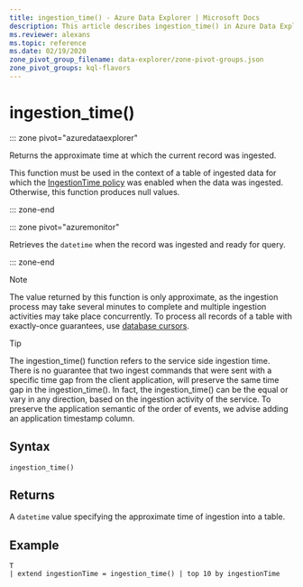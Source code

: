 ```yaml
---
title: ingestion_time() - Azure Data Explorer | Microsoft Docs
description: This article describes ingestion_time() in Azure Data Explorer.
ms.reviewer: alexans
ms.topic: reference
ms.date: 02/19/2020
zone_pivot_group_filename: data-explorer/zone-pivot-groups.json
zone_pivot_groups: kql-flavors
---
```

# ingestion_time()

::: zone pivot="azuredataexplorer"

Returns the approximate time at which the current record was ingested.

This function must be used in the context of a table of ingested data for which the [IngestionTime policy](../management/ingestiontimepolicy.md) was enabled when the data was ingested. Otherwise, this function produces null values.

::: zone-end

::: zone pivot="azuremonitor"

Retrieves the `datetime` when the record was ingested and ready for query.

::: zone-end

> [!NOTE]
> The value returned by this function is only approximate, as the ingestion process may take several minutes to complete and multiple ingestion activities may take place concurrently. To process all records of a table with exactly-once guarantees, use [database cursors](../management/databasecursor.md).

> [!TIP] 
> The ingestion_time() function refers to the service side ingestion time. There is no guarantee that two ingest commands that were sent with a specific time gap from the client application, will preserve the same time gap in the ingestion_time(). In fact, the ingestion_time() can be the equal or vary in any direction, based on the ingestion activity of the service. To preserve the application semantic of the order of events, we advise adding an application timestamp column.

## Syntax

`ingestion_time()`

## Returns

A `datetime` value specifying the approximate time of ingestion into a table.

## Example

```kusto
T
| extend ingestionTime = ingestion_time() | top 10 by ingestionTime
```
